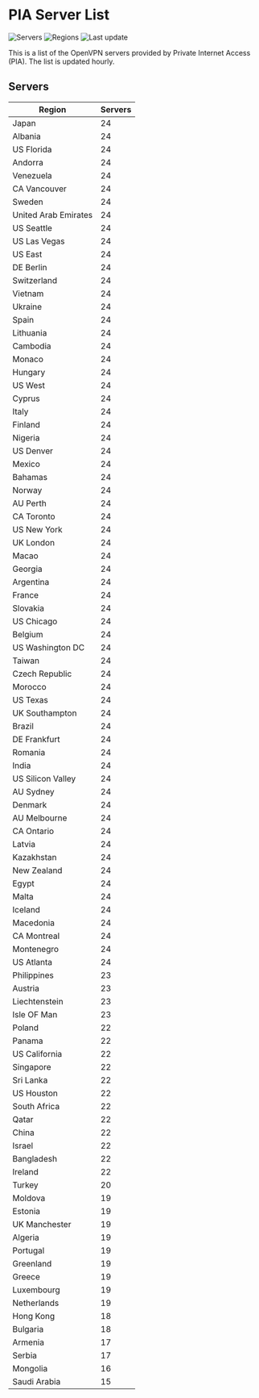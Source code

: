 # PIA Server List

![Servers](https://img.shields.io/badge/servers-2,208-blue) ![Regions](https://img.shields.io/badge/regions-97-blue) ![Last update](https://img.shields.io/badge/last_updated-Thu_Mar_27_21:13:56_UTC_2025-blue)

This is a list of the OpenVPN servers provided by Private Internet Access (PIA). The list is updated hourly.

## Servers
| Region               | Servers |
|----------------------|---------|
| Japan | 24 |
| Albania | 24 |
| US Florida | 24 |
| Andorra | 24 |
| Venezuela | 24 |
| CA Vancouver | 24 |
| Sweden | 24 |
| United Arab Emirates | 24 |
| US Seattle | 24 |
| US Las Vegas | 24 |
| US East | 24 |
| DE Berlin | 24 |
| Switzerland | 24 |
| Vietnam | 24 |
| Ukraine | 24 |
| Spain | 24 |
| Lithuania | 24 |
| Cambodia | 24 |
| Monaco | 24 |
| Hungary | 24 |
| US West | 24 |
| Cyprus | 24 |
| Italy | 24 |
| Finland | 24 |
| Nigeria | 24 |
| US Denver | 24 |
| Mexico | 24 |
| Bahamas | 24 |
| Norway | 24 |
| AU Perth | 24 |
| CA Toronto | 24 |
| US New York | 24 |
| UK London | 24 |
| Macao | 24 |
| Georgia | 24 |
| Argentina | 24 |
| France | 24 |
| Slovakia | 24 |
| US Chicago | 24 |
| Belgium | 24 |
| US Washington DC | 24 |
| Taiwan | 24 |
| Czech Republic | 24 |
| Morocco | 24 |
| US Texas | 24 |
| UK Southampton | 24 |
| Brazil | 24 |
| DE Frankfurt | 24 |
| Romania | 24 |
| India | 24 |
| US Silicon Valley | 24 |
| AU Sydney | 24 |
| Denmark | 24 |
| AU Melbourne | 24 |
| CA Ontario | 24 |
| Latvia | 24 |
| Kazakhstan | 24 |
| New Zealand | 24 |
| Egypt | 24 |
| Malta | 24 |
| Iceland | 24 |
| Macedonia | 24 |
| CA Montreal | 24 |
| Montenegro | 24 |
| US Atlanta | 24 |
| Philippines | 23 |
| Austria | 23 |
| Liechtenstein | 23 |
| Isle OF Man | 23 |
| Poland | 22 |
| Panama | 22 |
| US California | 22 |
| Singapore | 22 |
| Sri Lanka | 22 |
| US Houston | 22 |
| South Africa | 22 |
| Qatar | 22 |
| China | 22 |
| Israel | 22 |
| Bangladesh | 22 |
| Ireland | 22 |
| Turkey | 20 |
| Moldova | 19 |
| Estonia | 19 |
| UK Manchester | 19 |
| Algeria | 19 |
| Portugal | 19 |
| Greenland | 19 |
| Greece | 19 |
| Luxembourg | 19 |
| Netherlands | 19 |
| Hong Kong | 18 |
| Bulgaria | 18 |
| Armenia | 17 |
| Serbia | 17 |
| Mongolia | 16 |
| Saudi Arabia | 15 |